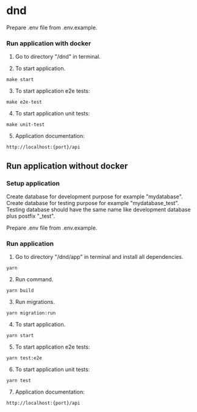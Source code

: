 # dnd

Prepare .env file from .env.example.

### Run application with docker
1) Go to directory "/dnd" in terminal.

2) To start application.
```
make start
```

3) To start application e2e tests:
```
make e2e-test
```

4) To start application unit tests:
```
make unit-test
```

5) Application documentation:
```
http://localhost:{port}/api
```

## Run application without docker
### Setup application
Create database for development purpose for example "mydatabase".
Create database for testing purpose for example "mydatabase_test".
Testing database should have the same name like development database plus postfix "_test".

Prepare .env file from .env.example.

### Run application
1) Go to directory "/dnd/app" in terminal and install all dependencies.
```
yarn
```

2) Run command.
```
yarn build
```

3) Run migrations.
```
yarn migration:run
```

4) To start application.
```
yarn start
```

5) To start application e2e tests:
```
yarn test:e2e
```

6) To start application unit tests:
```
yarn test
```

7) Application documentation:
```
http://localhost:{port}/api
```
